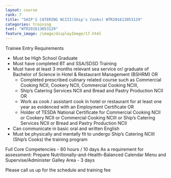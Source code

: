 ```yaml
---
layout: course
rank: 7
title: "SHIP'S CATERING NCIII(Ship's Cooks) WTR201613053129"
categories: training
tvet: "WTR201613053129"
feature_image: /image/displayImage/17.html
---
```


Trainee Entry Requirements
* Must be High School Graduate
* Must have completed BT and SSA/SDSD Training
* Must have at least 3 months relevant sea service or/ graduate of Bachelor of Science in Hotel & Restaurant Management (BSHRM) OR
  * Completed prescribed culinary related course such as Commercial Cooking NCII, Cookery NCII, Commercial Cooking NCIII, 
  * Ship’s Catering Services NCII and Bread and Pastry Production NCII OR
  * Work as cook / assistant cook in hotel or restaurant for at least one year as evidenced with an Employment Certificate OR
  * Holder of TESDA National Certificate for Commercial Cooking NCII or Cookery NCII or Commercial Cooking NCIII or Ship’s Catering Services NCII or Bread and Pastry Production NCII
* Can communicate in basic oral and written English
* Must be physically and mentally fit to undergo Ship’s Catering NCIII (Ship’s Cooks) the training program

Full Core Competencies - 80 hours / 10 days
As a requirement for assessment: Prepare Nutritionally-and-Health-Balanced Calendar Menu and Supervise/Administer Galley Area - 3 days

Please call us up for the schedule and training fee
